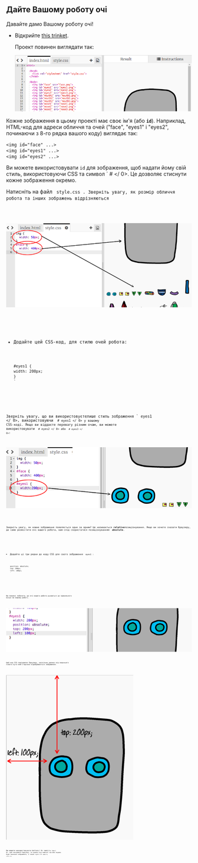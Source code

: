 ## Дайте Вашому роботу очі

Давайте дамо Вашому роботу очі!

+ Відкрийте [this trinket](http://jumpto.cc/web-robot).
    
    Проект повинен виглядати так:
    
    ![скріншот](images/robot-starter.png)

Кожне зображення в цьому проекті має своє ім'я (або **`id`**). Наприклад, HTML-код для адреси обличчя та очей ("face", "eyes1" і "eyes2", починаючи з 8-го рядка вашого коду) виглядає так:

    <img id="face" ...>
    <img id="eyes1" ...>
    <img id="eyes2" ...>
    

Ви можете використовувати `id` для зображення, щоб надати йому свій стиль, використовуючи CSS та символ ` # </ 0>. Це дозволяє стиснути кожне зображення окремо.</p>

<p>Натисніть на файл <code> style.css </ 0>. Зверніть увагу, як розмір обличчя робота та інших зображень відрізняються</p>

<p><img src="images/robot-id.png" alt="скріншот" /></p>

<ul>
<li><p>Додайте цей CSS-код, для стилю очей робота:</p>

<pre><code>#eyes1 {
width: 200px;
}
`</pre></li> </ul> 

Зверніть увагу, що ви використовуєтелише стиль зображення ` eyes1 </ 0>, використовуючи <code> # eyes1 </ 0> у вашому CSS-коді. Якщо ви віддаєте перевагу різним очам, ви можете використовувати <code> # eyes2 </ 0> або <code> # eyes3 </ 0>!</p>

<p><img src="images/robot-eyes-width.png" alt="скріншот" /></p>

<p>Зверніть увагу, як кожне зображення появляється одне за одним? Це називається <strong>relative</strong>позиціонування. Якщо ви хочете сказати браузеру, де саме розмістити очі вашого робота, вам слід скористатися позиціонуванням  <strong>absolute</strong>.</p>

<ul>
<li><p>Додайте ці три рядки до коду CSS для свого зображення <code> eyes1 </ 0>:</p>

<pre><code>position: absolute;
top: 200px;
left: 100px;
`</pre></li> </ul> 

Ви повинні побачити, що очі вашого робота рухаються до правильного місця на вашому роботі.

![скріншот](images/robot-eyes-position.png)

Цей код CSS повідомляє браузеру, наскільки далеко від верхнього лівого кута веб-сторінки відображається зображення.

![скріншот](images/robot-eyes-position2.png)

Ви можете використовувати botton</ 0> замість <code>top</ 0>, щоб повідомити браузеру, як далеко від нижньої частини екрана буде показано зображення, а також <code>right</ 0> замість <code>left</ 0>.</p>